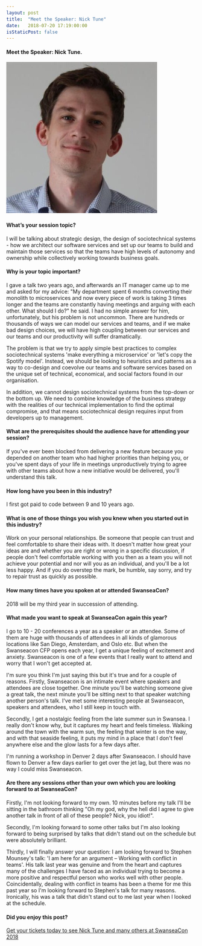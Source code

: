 ```yaml
---
layout: post
title:  "Meet the Speaker: Nick Tune"
date:   2018-07-20 17:19:00:00
isStaticPost: false
---
```


#### Meet the Speaker: Nick Tune.

<img src="/img/people/NickTune.jpeg"/>

#### What’s your session topic?
 
I will be talking about strategic design, the design of sociotechnical systems - how we architect our software services and set up our teams to build and maintain those services so that the teams have high levels of autonomy and ownership while collectively working towards business goals.

 
#### Why is your topic important?

I gave a talk two years ago, and afterwards an IT manager came up to me and asked for my advice: "My department spent 6 months converting their monolith to microservices and now every piece of work is taking 3 times longer and the teams are constantly having meetings and arguing with each other. What should I do?" he said. I had no simple answer for him, unfortunately, but his problem is not uncommon. There are hundreds or thousands of ways we can model our services and teams, and if we make bad design choices, we will have high coupling between our services and our teams and our productivity will suffer dramatically.

The problem is that we try to apply simple best practices to complex sociotechnical systems 'make everything a microservice' or 'let's copy the Spotify model'. Instead, we should be looking to heuristics and patterns as a way to co-design and coevolve our teams and software services based on the unique set of technical, economical, and social factors found in our organisation.

In addition, we cannot design sociotechnical systems from the top-down or the bottom up. We need to combine knowledge of the business strategy with the realities of our technical implementation to find the optimal compromise, and that means sociotechnical design requires input from developers up to management.
 
 
#### What are the prerequisites should the audience have for attending your session?

If you've ever been blocked from delivering a new feature because you depended on another team who had higher priorities than helping you, or you've spent days of your life in meetings unproductively trying to agree with other teams about how a new initiative would be delivered, you'll understand this talk. 

 
#### How long have you been in this industry?

I first got paid to code between 9 and 10 years ago.

 
#### What is one of those things you wish you knew when you started out in this industry?

Work on your personal relationships. Be someone that people can trust and feel comfortable to share their ideas with. It doesn't matter how great your ideas are and whether you are right or wrong in a specific discussion, if people don't feel comfortable working with you then as a team you will not achieve your potential and nor will you as an individual, and you'll be a lot less happy. And if you do overstep the mark, be humble, say sorry, and try to repair trust as quickly as possible. 

 
#### How many times have you spoken at or attended SwanseaCon?

2018 will be my third year in succession of attending.
 
 
#### What made you want to speak at SwanseaCon again this year?

I go to 10 - 20 conferences a year as a speaker or an attendee. Some of them are huge with thousands of attendees in all kinds of glamorous locations like San Diego, Amsterdam, and Oslo etc. But when the Swanseacon CFP opens each year, I get a unique feeling of excitement and anxiety. Swanseacon is one of a few events that I really want to attend and worry that I won't get accepted at.

I'm sure you think I'm just saying this but it's true and for a couple of reasons. Firstly, Swanseacon is an intimate event where speakers and attendees are close together. One minute you'll be watching someone give a great talk, the next minute you'll be sitting next to that speaker watching another person's talk. I've met some interesting people at Swanseacon, speakers and attendees, who I still keep in touch with.

Secondly, I get a nostalgic feeling from the late summer sun in Swansea. I really don't know why, but it captures my heart and feels timeless. Walking around the town with the warm sun, the feeling that winter is on the way, and with that seaside feeling, it puts my mind in a place that I don't feel anywhere else and the glow lasts for a few days after.

I'm running a workshop in Denver 2 days after Swanseacon. I should have flown to Denver a few days earlier to get over the jet lag, but there was no way I could miss Swanseacon.

 
#### Are there any sessions other than your own which you are looking forward to at SwanseaCon?

Firstly, I'm not looking forward to my own. 10 minutes before my talk I'll be sitting in the bathroom thinking "Oh my god, why the hell did I agree to give another talk in front of all of these people? Nick, you idiot!".

Secondly, I'm looking forward to some other talks but I'm also looking forward to being surprised by talks that didn't stand out on the schedule but were absolutely brilliant. 

Thirdly, I will finally answer your question: I am looking forward to Stephen Mounsey's talk: 'I am here for an argument – Working with conflict in teams'. His talk last year was genuine and from the heart and captures many of the challenges I have faced as an individual trying to become a more positive and respectful person who works well with other people. Coincidentally, dealing with conflict in teams has been a theme for me this past year so I'm looking forward to Stephen's talk for many reasons. Ironically, his was a talk that didn't stand out to me last year when I looked at the schedule.



#### Did you enjoy this post?
[Get your tickets today to see Nick Tune and many others at SwanseaCon 2018](http://www.swanseacon.co.uk/)
